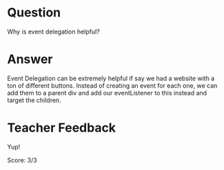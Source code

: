 # Question

Why is event delegation helpful?

# Answer

Event Delegation can be extremely helpful if say we had a website with a ton of different buttons. Instead of creating an event for each one, we can add them to a parent div and add our eventListener to this instead and target the children.

# Teacher Feedback

Yup!

Score: 3/3